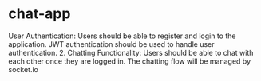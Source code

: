 # chat-app
User Authentication: Users should be able to register and login to the application. JWT authentication should be used to handle user authentication. 2. Chatting Functionality: Users should be able to chat with each other once they are logged in. The chatting flow will be managed by socket.io

